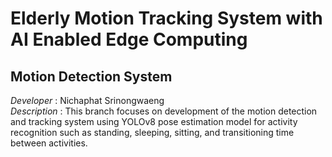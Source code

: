 # Elderly Motion Tracking System with AI Enabled Edge Computing

## Motion Detection System
*Developer* : Nichaphat Srinongwaeng <br>
*Description* : This branch focuses on development of the motion detection and tracking system using YOLOv8 pose estimation model for activity recognition such as standing, sleeping, sitting, and transitioning time between activities.
